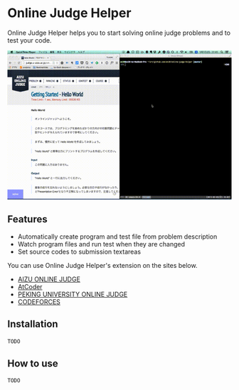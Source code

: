 # Online Judge Helper
Online Judge Helper helps you to start solving online judge problems and to test your code.

![Screen Cast](https://github.com/en30/online-judge-helper/raw/master/example.gif)

## Features
- Automatically create program and test file from problem description
- Watch program files and run test when they are changed
- Set source codes to submission textareas

You can use Online Judge Helper's extension on the sites below.

- [AIZU ONLINE JUDGE](http://judge.u-aizu.ac.jp/onlinejudge/)
- [AtCoder](http://atcoder.jp/)
- [PEKING UNIVERSITY ONLINE JUDGE](http://poj.org/)
- [CODEFORCES](http://codeforces.com/)

## Installation
```sh
TODO
```

## How to use
```sh
TODO
```
